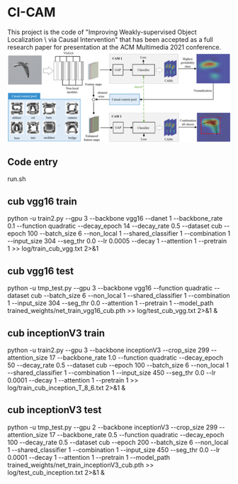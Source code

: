 # CI-CAM

This project is the code of "Improving Weakly-supervised Object Localization \\ via Causal Intervention" that has been accepted as a full research paper for presentation at the ACM Multimedia 2021 conference.
![avatar](network.png)

## Code entry
run.sh

## cub vgg16 train
python -u train2.py --gpu 3 --backbone vgg16 --danet 1 --backbone_rate 0.1 --function quadratic --decay_epoch 14 --decay_rate 0.5 --dataset cub --epoch 100 --batch_size 6 --non_local 1 --shared_classifier 1 --combination 1 --input_size 304 --seg_thr 0.0 --lr 0.0005 --decay 1 --attention 1 --pretrain 1 >> log/train_cub_vgg.txt 2>&1
## cub vgg16 test
python -u tmp_test.py --gpu 3 --backbone vgg16 --function quadratic --dataset cub --batch_size 6 --non_local 1 --shared_classifier 1 --combination 1  --input_size 304 --seg_thr 0.0 --attention 1 --pretrain 1 --model_path trained_weights/net_train_vgg16_cub.pth >> log/test_cub_vgg.txt 2>&1 &

## cub inceptionV3 train
python -u train2.py --gpu 3 --backbone inceptionV3 --crop_size 299 --attention_size 17 --backbone_rate 1.0 --function quadratic --decay_epoch 50 --decay_rate 0.5 --dataset cub --epoch 100 --batch_size 6 --non_local 1 --shared_classifier 1 --combination 1 --input_size 450 --seg_thr 0.0 --lr 0.0001 --decay 1 --attention 1 --pretrain 1 >> log/train_cub_inception_T_8_6.txt 2>&1 &
## cub inceptionV3 test
python -u tmp_test.py --gpu 2 --backbone inceptionV3 --crop_size 299 --attention_size 17 --backbone_rate 0.5 --function quadratic --decay_epoch 100 --decay_rate 0.5 --dataset cub --epoch 200 --batch_size 6 --non_local 1 --shared_classifier 1 --combination 1 --input_size 450 --seg_thr 0.0 --lr 0.0001 --decay 1 --attention 1 --pretrain 1 --model_path trained_weights/net_train_inceptionV3_cub.pth >> log/test_cub_inception.txt 2>&1 &


